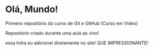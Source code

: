 # Olá, Mundo!
 Primeiro repositório do curso de Git e GitHub (Curso em Vídeo)

 Repositório criado durante uma aula ao vivo!
 
 essa linha eu adicionei diretamente no site! QUE IMPRESSIONANTE!
